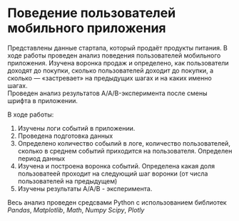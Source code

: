 # Поведение пользователей мобильного приложения

Представлены данные стартапа, который продаёт продукты питания. В ходе работы проведен анализ поведения пользователей мобильного приложения. Изучена воронка продаж и определено, как пользователи доходят до покупки, сколько пользователей доходит до покупки, а сколько — «застревает» на предыдущих шагах и на каких именно шагах.  
Проведен анализ результатов A/A/B-эксперимента после смены шрифта в приложении.  

В ходе работы:  
1. Изучены логи событий в приложении.
2. Проведена подготовка данных
3. Определено количество собылий в логе, количество пользователей, сколько в среднем событий приходится на пользователя. Определен период данных  
4. Изучена и построена воронка событий. Определена какая доля пользоватеей проходит на следующий шаг воронки (от числа пользователей на предыдущем)
5. Изучены результаты A/A/B - эксперимента.  

Весь анализ проведен средсвами Python с использованием библиотек *Pandas*, *Matplotlib*, *Math*, *Numpy* *Scipy*, *Plotly*
